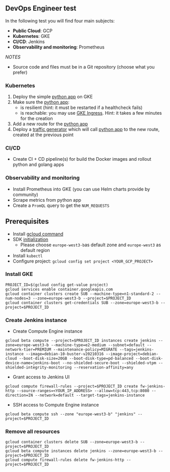 ## DevOps Engineer test
In the following test you will find four main subjects:
- **Public Cloud**: GCP
- **Kubernetes**: GKE
- **CI/CD**: Jenkins
- **Observability and monitoring**: Prometheus

_NOTES_
- Source code and files must be in a Git repository (choose what you prefer)

### Kubernetes
1. Deploy the simple [python app](src/python/hello) on GKE
2. Make sure the [python app](src/python/hello):
    - is resilient (hint: it must be restarted if a healthcheck fails)
    - is reachable: you may use [GKE Ingress](https://cloud.google.com/kubernetes-engine/docs/tutorials/http-balancer). Hint: it takes a few minutes for the creation
3. Add a new route for the [python app](src/python/hello)
4. Deploy a [traffic generator](src/go/requests-generator) which will call [python app](src/python/hello) to the new route, created at the previous point

### CI/CD
- Create CI + CD pipeline(s) for build the Docker images and rollout python and golang apps

### Observability and monitoring
- Install Prometheus into GKE (you can use Helm charts provide by community)
- Scrape metrics from python app
- Create a `PromQL` query to get the `NUM_REQUESTS`

## Prerequisites
- Install [gcloud command](https://cloud.google.com/sdk/docs/install)
- SDK [initialization](https://cloud.google.com/sdk/docs/initializing)
  - Please choose `europe-west3-b`as default zone and `europe-west3` as default region
- Install `kubectl`
- Configure project: `gcloud config set project <YOUR_GCP_PROJECT>`

### Install GKE
```
PROJECT_ID=$(gcloud config get-value project)
gcloud services enable container.googleapis.com
gcloud container clusters create SUB --machine-type=n1-standard-2 --num-nodes=3 --zone=europe-west3-b --project=$PROJECT_ID
gcloud container clusters get-credentials SUB --zone=europe-west3-b --project=$PROJECT_ID
```

### Create Jenkins instance
- Create Compute Engine instance
```
gcloud beta compute --project=$PROJECT_ID instances create jenkins --zone=europe-west3-b --machine-type=e2-medium --subnet=default --network-tier=PREMIUM --maintenance-policy=MIGRATE --tags=jenkins-instance --image=debian-10-buster-v20210316 --image-project=debian-cloud --boot-disk-size=20GB --boot-disk-type=pd-balanced --boot-disk-device-name=jenkins-boot --no-shielded-secure-boot --shielded-vtpm --shielded-integrity-monitoring --reservation-affinity=any
```

- Grant access to Jenkins UI
```
gcloud compute firewall-rules --project=$PROJECT_ID create fw-jenkins-http --source-ranges=<YOUR_IP_ADDRESS> --allow=tcp:443,tcp:8080 --direction=IN --network=default --target-tags=jenkins-instance
```

- SSH access to Compute Engine instance
```
gcloud beta compute ssh --zone "europe-west3-b" "jenkins" --project=$PROJECT_ID
```

### Remove all resources
```
gcloud container clusters delete SUB --zone=europe-west3-b --project=$PROJECT_ID
gcloud beta compute instances delete jenkins --zone=europe-west3-b --project=$PROJECT_ID
gcloud compute firewall-rules delete fw-jenkins-http --project=$PROJECT_ID
```
